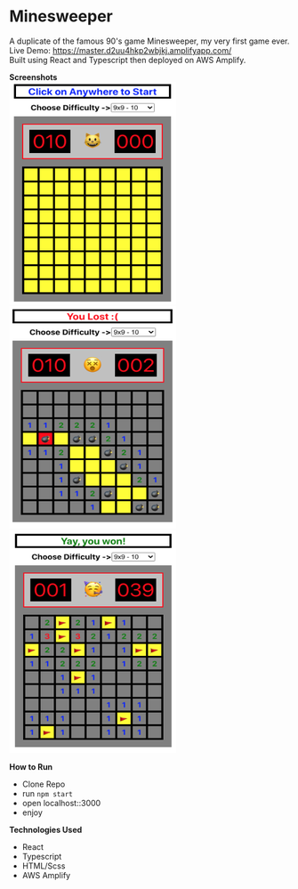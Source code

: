 # Minesweeper
A duplicate of the famous 90's game Minesweeper, my very first game ever. </br>
Live Demo: https://master.d2uu4hkp2wbjkj.amplifyapp.com/</br>
Built using React and Typescript then deployed on AWS Amplify.</br> 

**Screenshots**</br>
<img src="sc1.png" width="300" height="400"></img>
<img src="sc2.png" width="300" height="400"></img>
<img src="sc3.png" width="300" height="400"></img>

**How to Run**
- Clone Repo
- run `npm start`
- open localhost::3000
- enjoy

**Technologies Used**
- React
- Typescript
- HTML/Scss
- AWS Amplify
